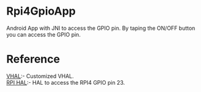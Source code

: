 # Rpi4GpioApp
Android App with JNI to access the GPIO pin. By taping the ON/OFF button you can access the GPIO pin.

# Reference
[VHAL](https://github.com/jijith700/vehiclevendor "VHAL"):- Customized VHAL.<br />
[RPI HAL](https://github.com/jijith700/rpi4gpio "RPI HAL"):- HAL to access the RPI4 GPIO pin 23.<br />
